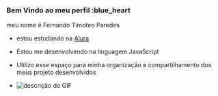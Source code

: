 ### Bem Vindo ao meu perfil :blue_heart

meu nome é Fernando Timoteo Paredes

- estou estudando na [Alura](https://www.alura.com.br/)
- Estou me desenvolvendo na linguagem JavaScript
- Utilizo esse espaço para minha organização e compartilhamento dos meus projeto desenvolvidos

- ![descrição do GIF](https://www.google.com/url?sa=i&url=https%3A%2F%2Fmakeagif.com%2Fgif%2Fmessi-suarez-neymar-all-goals-2014-2015-hd--w3_qS&psig=AOvVaw1lfqhxZjjNVmMJ-puKVd1h&ust=1719334607039000&source=images&cd=vfe&opi=89978449&ved=0CBAQjRxqFwoTCNDW2Nva9IYDFQAAAAAdAAAAABAO)
